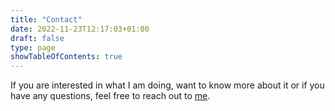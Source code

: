 ```yaml
---
title: "Contact"
date: 2022-11-23T12:17:03+01:00
draft: false
type: page
showTableOfContents: true
---
```


If you are interested in what I am doing, want to know more about it or if you have any questions,
feel free to reach out to [me](mailto:bruno.zuadacoelho@deltares.nl).
